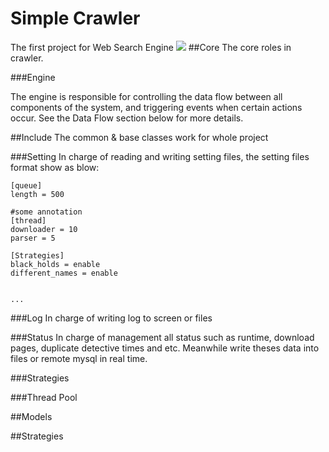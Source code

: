 # Simple Crawler
The first project for Web Search Engine
<img src="https://raw.github.com/derrick0714/web_search_engin/master/crawling/docs/crawler_architecture.png" />
##Core
The core roles in crawler.

###Engine

The engine is responsible for controlling the data flow between all components of the system, and triggering events when certain actions occur. See the Data Flow section below for more details.

##Include
The common & base classes work for whole project

###Setting
In charge of reading and writing setting files, the setting files format show as blow:
```
[queue]
length = 500

#some annotation
[thread]
downloader = 10
parser = 5

[Strategies]
black_holds = enable
different_names = enable


...
```

###Log
In charge of writing log to screen or files

###Status
In charge of management all status such as runtime, download pages, duplicate detective times and etc. Meanwhile write theses data into files or remote mysql in real time.

###Strategies

###Thread Pool


##Models

##Strategies
